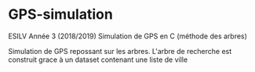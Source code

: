 # GPS-simulation
ESILV Année 3 (2018/2019) Simulation de GPS en C (méthode des arbres)

Simulation de GPS repossant sur les arbres.
L'arbre de recherche est construit grace à un dataset contenant une liste de ville
